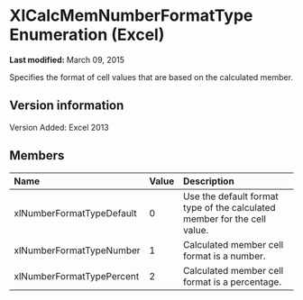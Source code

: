 
# XlCalcMemNumberFormatType Enumeration (Excel)

 **Last modified:** March 09, 2015

Specifies the format of cell values that are based on the calculated member.

## Version information

Version Added: Excel 2013 


## Members



|**Name**|**Value**|**Description**|
|:-----|:-----|:-----|
|xlNumberFormatTypeDefault|0|Use the default format type of the calculated member for the cell value.|
|xlNumberFormatTypeNumber|1|Calculated member cell format is a number.|
|xlNumberFormatTypePercent|2|Calculated member cell format is a percentage.|
